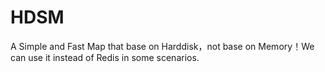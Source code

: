 # HDSM
A Simple and Fast Map that base on Harddisk，not base on Memory！We can use it instead of Redis in some scenarios.
